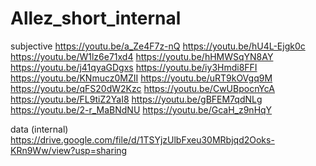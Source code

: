 # Allez_short_internal

subjective
https://youtu.be/a_Ze4F7z-nQ
https://youtu.be/hU4L-Ejgk0c
https://youtu.be/W1lz6e71xd4
https://youtu.be/hHMWSqYN8AY
https://youtu.be/j41qyaGDgxs
https://youtu.be/iy3Hmdi8FFI
https://youtu.be/KNmucz0MZII
https://youtu.be/uRT9kOVgq9M
https://youtu.be/qFS20dW2Kzc
https://youtu.be/CwUBpocnYcA
https://youtu.be/FL9tiZ2YaI8
https://youtu.be/gBFEM7qdNLg
https://youtu.be/2-r_MaBNdNU
https://youtu.be/GcaH_z9nHqY

data (internal)
https://drive.google.com/file/d/1TSYjzUlbFxeu30MRbjqd2Ooks-KRn9Ww/view?usp=sharing



